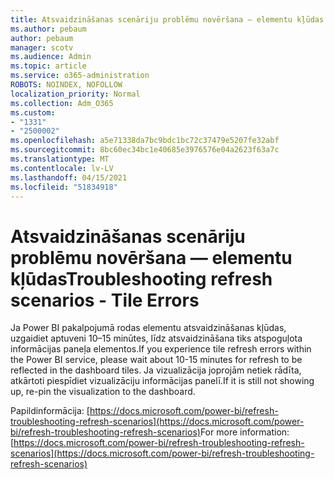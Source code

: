 ```yaml
---
title: Atsvaidzināšanas scenāriju problēmu novēršana — elementu kļūdas
ms.author: pebaum
author: pebaum
manager: scotv
ms.audience: Admin
ms.topic: article
ms.service: o365-administration
ROBOTS: NOINDEX, NOFOLLOW
localization_priority: Normal
ms.collection: Adm_O365
ms.custom:
- "1331"
- "2500002"
ms.openlocfilehash: a5e71338da7bc9bdc1bc72c37479e5207fe32abf
ms.sourcegitcommit: 8bc60ec34bc1e40685e3976576e04a2623f63a7c
ms.translationtype: MT
ms.contentlocale: lv-LV
ms.lasthandoff: 04/15/2021
ms.locfileid: "51834918"
---
```

# <a name="troubleshooting-refresh-scenarios---tile-errors"></a><span data-ttu-id="a5c48-102">Atsvaidzināšanas scenāriju problēmu novēršana — elementu kļūdas</span><span class="sxs-lookup"><span data-stu-id="a5c48-102">Troubleshooting refresh scenarios - Tile Errors</span></span>

<span data-ttu-id="a5c48-103">Ja Power BI pakalpojumā rodas elementu atsvaidzināšanas kļūdas, uzgaidiet aptuveni 10–15 minūtes, līdz atsvaidzināšana tiks atspoguļota informācijas paneļa elementos.</span><span class="sxs-lookup"><span data-stu-id="a5c48-103">If you experience tile refresh errors  within the Power BI service, please wait about 10-15 minutes for refresh to be reflected in the dashboard tiles.</span></span> <span data-ttu-id="a5c48-104">Ja vizualizācija joprojām netiek rādīta, atkārtoti piespīdiet vizualizāciju informācijas panelī.</span><span class="sxs-lookup"><span data-stu-id="a5c48-104">If it is still not showing up, re-pin the visualization to the dashboard.</span></span>

<span data-ttu-id="a5c48-105">Papildinformācija: [https://docs.microsoft.com/power-bi/refresh-troubleshooting-refresh-scenarios](https://docs.microsoft.com/power-bi/refresh-troubleshooting-refresh-scenarios)</span><span class="sxs-lookup"><span data-stu-id="a5c48-105">For more information: [https://docs.microsoft.com/power-bi/refresh-troubleshooting-refresh-scenarios](https://docs.microsoft.com/power-bi/refresh-troubleshooting-refresh-scenarios)</span></span>
